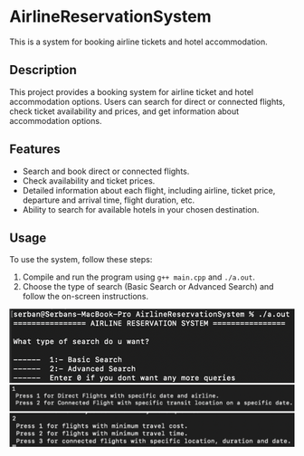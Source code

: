 # AirlineReservationSystem

This is a system for booking airline tickets and hotel accommodation.

## Description

This project provides a booking system for airline ticket and hotel accommodation options. Users can search for direct or connected flights, check ticket availability and prices, and get information about accommodation options.

## Features

- Search and book direct or connected flights.
- Check availability and ticket prices.
- Detailed information about each flight, including airline, ticket price, departure and arrival time, flight duration, etc.
- Ability to search for available hotels in your chosen destination.

## Usage

To use the system, follow these steps:

1. Compile and run the program using `g++ main.cpp` and `./a.out`.
2. Choose the type of search (Basic Search or Advanced Search) and follow the on-screen instructions.

![](README/ss1.png)
![](README/ss2.png)
![](README/ss3.png)
